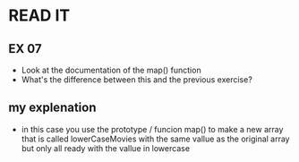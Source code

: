 # READ IT
## EX 07
* Look at the documentation of the map() function
* What's the difference between this and the previous exercise?

## my explenation

* in this case you use the prototype / funcion map() to make a new array that is called lowerCaseMovies with the same vallue as the original array but only all ready with the vallue in lowercase